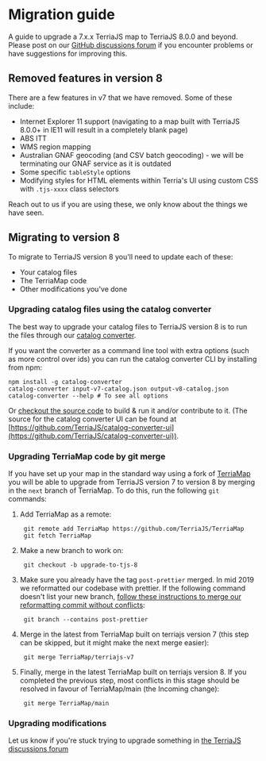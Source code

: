 # Migration guide

A guide to upgrade a 7.x.x TerriaJS map to TerriaJS 8.0.0 and beyond. Please post on our [GitHub discussions forum](https://github.com/TerriaJS/terriajs/discussions) if you encounter problems or have suggestions for improving this.

## Removed features in version 8

There are a few features in v7 that we have removed. Some of these include:

* Internet Explorer 11 support (navigating to a map built with TerriaJS 8.0.0+ in IE11 will result in a completely blank page)
* ABS ITT
* WMS region mapping
* Australian GNAF geocoding (and CSV batch geocoding) - we will be terminating our GNAF service as it is outdated
* Some specific `tableStyle` options
* Modifying styles for HTML elements within Terria's UI using custom CSS with `.tjs-xxxx` class selectors

Reach out to us if you are using these, we only know about the things we have seen.

## Migrating to version 8

To migrate to TerriaJS version 8 you'll need to update each of these:

* Your catalog files
* The TerriaMap code
* Other modifications you've done

### Upgrading catalog files using the catalog converter

The best way to upgrade your catalog files to TerriaJS version 8 is to run the files through our [catalog converter](https://catalog-converter.terria.io/).

If you want the converter as a command line tool with extra options (such as more control over ids) you can run the catalog converter CLI by installing from npm:

```
npm install -g catalog-converter
catalog-converter input-v7-catalog.json output-v8-catalog.json
catalog-converter --help # To see all options
```

Or [checkout the source code](https://github.com/TerriaJS/catalog-converter) to build & run it and/or contribute to it. (The source for the catalog converter UI can be found at [https://github.com/TerriaJS/catalog-converter-ui](https://github.com/TerriaJS/catalog-converter-ui)).

### Upgrading TerriaMap code by git merge

If you have set up your map in the standard way using a fork of [TerriaMap](https://github.com/TerriaJS/TerriaMap) you will be able to upgrade from TerriaJS version 7 to version 8 by merging in the `next` branch of TerriaMap. To do this, run the following `git` commands:

1. Add TerriaMap as a remote:

        git remote add TerriaMap https://github.com/TerriaJS/TerriaMap
        git fetch TerriaMap

2. Make a new branch to work on:

        git checkout -b upgrade-to-tjs-8

3. Make sure you already have the tag `post-prettier` merged. In mid 2019 we reformatted our codebase with prettier. If the following command doesn't list your new branch, [follow these instructions to merge our reformatting commit without conflicts](https://docs-v7.terria.io/guide/getting-started/#prettier):

        git branch --contains post-prettier

4. Merge in the latest from TerriaMap built on terriajs version 7 (this step can be skipped, but it might make the next merge easier):

        git merge TerriaMap/terriajs-v7

5. Finally, merge in the latest TerriaMap built on terriajs version 8. If you completed the previous step, most conflicts in this stage should be resolved in favour of TerriaMap/main (the Incoming change):

        git merge TerriaMap/main

### Upgrading modifications

Let us know if you're stuck trying to upgrade something in [the TerriaJS discussions forum](https://github.com/TerriaJS/terriajs/discussions)

